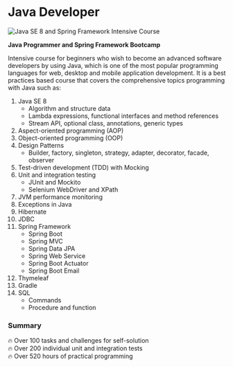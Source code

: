 # Java Developer
![Java SE 8 and Spring Framework  Intensive Course ](https://img.shields.io/badge/Java%20SE%208%20and%20Spring%20Framework-%20Intensive%20Course%20-orange.svg)

**Java Programmer and Spring Framework Bootcamp**

Intensive course for beginners who wish to become an advanced software developers by using Java, which is one of the most popular programming languages for web, desktop and mobile application development. It is a best practices based course that covers the comprehensive topics programming with Java such as:


1. Java SE 8
   - Algorithm and structure data
   - Lambda expressions, functional interfaces and method references
   - Stream API, optional class, annotations, generic types
2. Aspect-oriented programming (AOP)
3. Object-oriented programming (OOP) 
4. Design Patterns
   - Builder, factory, singleton, strategy, adapter, decorator, facade, observer
5. Test-driven development (TDD) with Mocking
6.  Unit and integration testing
    - JUnit and Mockito
    - Selenium WebDriver and XPath
7. JVM performance monitoring
8. Exceptions in Java
9. Hibernate
10. JDBC
11. Spring Framework
    - Spring Boot
    - Spring MVC
    - Spring Data JPA
    - Spring Web Service
    - Spring Boot Actuator
    - Spring Boot Email
12. Thymeleaf   
13. Gradle
14. SQL
    - Commands
    - Procedure and function
    
### Summary

 :fire: Over 100 tasks and challenges for self-solution<br>
 :fire: Over 200 individual unit and integration tests<br>
 :fire: Over 520 hours of practical programming